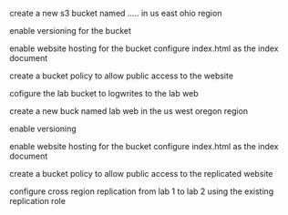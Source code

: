 create a new s3 bucket named ..... in us east ohio region

enable versioning for the bucket 

enable website hosting for the bucket 
configure index.html as the index document 

create a bucket policy to allow public access to the website

cofigure the lab bucket to logwrites to the lab web 

create a new buck named lab web in the us west oregon region

enable versioning 

enable website hosting for the bucket 
configure index.html as the index document 

create a bucket policy to allow public access to the replicated  website

configure cross region replication from lab 1 to lab 2 using the existing replication role